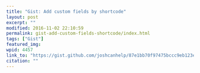 ```yaml
---
title: "Gist: Add custom fields by shortcode"
layout: post
excerpt: ""
modified: 2016-11-02 22:10:59
permalink: gist-add-custom-fields-shortcode/index.html
tags: ["Gist"]
featured_img:
wpid: 4457
link_to: "https://gist.github.com/joshcanhelp/87e1bb70f97475bccc9eb123e3fe2f1c"
citation: ""
---
```


